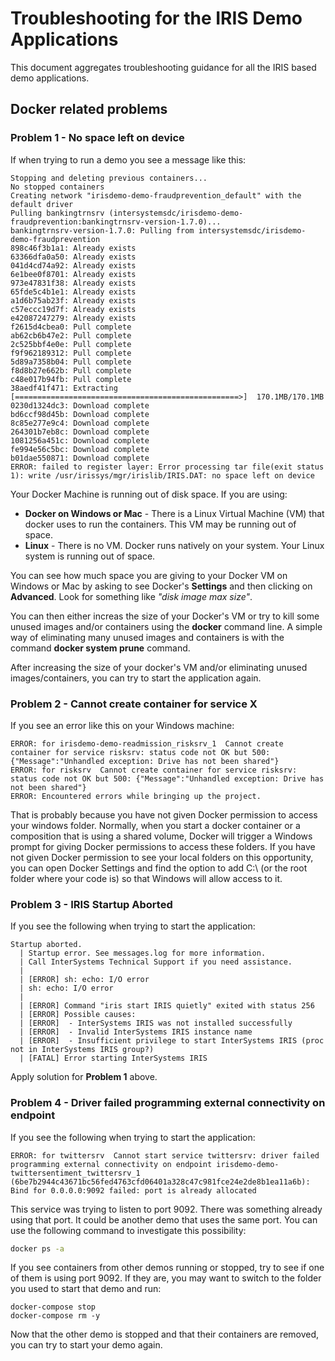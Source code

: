 # Troubleshooting for the IRIS Demo Applications

This document aggregates troubleshooting guidance for all the IRIS based demo applications.

## Docker related problems

### Problem 1 - No space left on device

If when trying to run a demo you see a message like this:

```
Stopping and deleting previous containers...
No stopped containers
Creating network "irisdemo-demo-fraudprevention_default" with the default driver
Pulling bankingtrnsrv (intersystemsdc/irisdemo-demo-fraudprevention:bankingtrnsrv-version-1.7.0)...
bankingtrnsrv-version-1.7.0: Pulling from intersystemsdc/irisdemo-demo-fraudprevention
898c46f3b1a1: Already exists
63366dfa0a50: Already exists
041d4cd74a92: Already exists
6e1bee0f8701: Already exists
973e47831f38: Already exists
65fde5c4b1e1: Already exists
a1d6b75ab23f: Already exists
c57eccc19d7f: Already exists
e42087247279: Already exists
f2615d4cbea0: Pull complete
ab62cb6b47e2: Pull complete
2c525bbf4e0e: Pull complete
f9f962189312: Pull complete
5d89a7358b04: Pull complete
f8d8b27e662b: Pull complete
c48e017b94fb: Pull complete
38aedf41f471: Extracting [==================================================>]  170.1MB/170.1MB
0230d1324dc3: Download complete
bd6ccf98d45b: Download complete
8c85e277e9c4: Download complete
264301b7eb8c: Download complete
1081256a451c: Download complete
fe994e56c5bc: Download complete
b01dae550871: Download complete
ERROR: failed to register layer: Error processing tar file(exit status 1): write /usr/irissys/mgr/irislib/IRIS.DAT: no space left on device
```

Your Docker Machine is running out of disk space. If you are using:
* **Docker on Windows or Mac** - There is a Linux Virtual Machine (VM) that docker uses to run the containers. This VM may be running out of space.
* **Linux** - There is no VM. Docker runs natively on your system. Your Linux system is running out of space. 

You can see how much space you are giving to your Docker VM on Windows or Mac by asking to see Docker's **Settings** and then clicking on **Advanced**. Look for something like *"disk image max size"*. 

You can then either increas the size of your Docker's VM or try to kill some unused images and/or containers using the **docker** command line. A simple way of eliminating many unused images and containers is with the command **docker system prune** command.

After increasing the size of your docker's VM and/or eliminating unused images/containers, you can try to start the application again.

### Problem 2 - Cannot create container for service X

If you see an error like this on your Windows machine:

```
ERROR: for irisdemo-demo-readmission_risksrv_1  Cannot create container for service risksrv: status code not OK but 500: {"Message":"Unhandled exception: Drive has not been shared"}
ERROR: for risksrv  Cannot create container for service risksrv: status code not OK but 500: {"Message":"Unhandled exception: Drive has not been shared"}
ERROR: Encountered errors while bringing up the project.
```

That is probably because you have not given Docker permission to access your windows folder. Normally, when you start a docker container or a composition that is using a shared volume, Docker will trigger a Windows prompt for giving Docker permissions to access these folders. If you have not given Docker permission to see your local folders on this opportunity, you can open Docker Settings and find the option to add C:\ (or the root folder where your code is) so that Windows will allow access to it.

### Problem 3 - IRIS Startup Aborted

If you see the following when trying to start the application:

```
Startup aborted.
  | Startup error. See messages.log for more information.
  | Call InterSystems Technical Support if you need assistance.
  |
  | [ERROR] sh: echo: I/O error
  | sh: echo: I/O error
  |
  | [ERROR] Command "iris start IRIS quietly" exited with status 256
  | [ERROR] Possible causes:
  | [ERROR]  - InterSystems IRIS was not installed successfully
  | [ERROR]  - Invalid InterSystems IRIS instance name
  | [ERROR]  - Insufficient privilege to start InterSystems IRIS (proc not in InterSystems IRIS group?)
  | [FATAL] Error starting InterSystems IRIS
```

Apply solution for **Problem 1** above.

### Problem 4 - Driver failed programming external connectivity on endpoint

If you see the following when trying to start the application:

```
ERROR: for twittersrv  Cannot start service twittersrv: driver failed programming external connectivity on endpoint irisdemo-demo-twittersentiment_twittersrv_1 (6be7b2944c43671bc56fed4763cfd06401a328c47c981fce24e2de8b1ea11a6b): Bind for 0.0.0.0:9092 failed: port is already allocated
```

This service was trying to listen to port 9092. There was something already using that port. It could be another demo that uses the same port. You can use the following command to investigate this possibility:

```bash
docker ps -a
```

If you see containers from other demos running or stopped, try to see if one of them is using port 9092. If they are, you may want to switch to the folder you used to start that demo and run:

```
docker-compose stop
docker-compose rm -y
```

Now that the other demo is stopped and that their containers are removed, you can try to start your demo again.